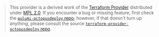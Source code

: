 > This provider is a derived work of the [Terraform Provider](https://github.com/terraform-providers/terraform-provider-octopusdeploy)
> distributed under [MPL 2.0](https://www.mozilla.org/en-US/MPL/2.0/). If you encounter a bug or missing feature,
> first check the [`pulumi-octopusdeploy` repo](/issues); however, if that doesn't turn up anything,
> please consult the source [`terraform-provider-octopusdeploy` repo](https://github.com/terraform-providers/terraform-provider-octopusdeploy/issues).
